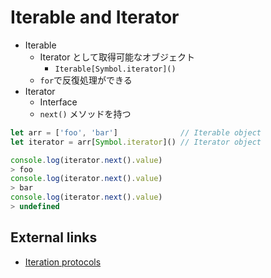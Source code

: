 # Iterable and Iterator

- Iterable 
  - Iterator として取得可能なオブジェクト
    - `Iterable[Symbol.iterator]()`
  - `for`で反復処理ができる
- Iterator
  - Interface
  - `next()` メソッドを持つ

```js
let arr = ['foo', 'bar']              // Iterable object
let iterator = arr[Symbol.iterator]() // Iterator object

console.log(iterator.next().value)
> foo
console.log(iterator.next().value)
> bar
console.log(iterator.next().value)
> undefined
```

## External links
- [Iteration protocols](https://developer.mozilla.org/ja/docs/Web/JavaScript/Reference/Iteration_protocols#iterable)
